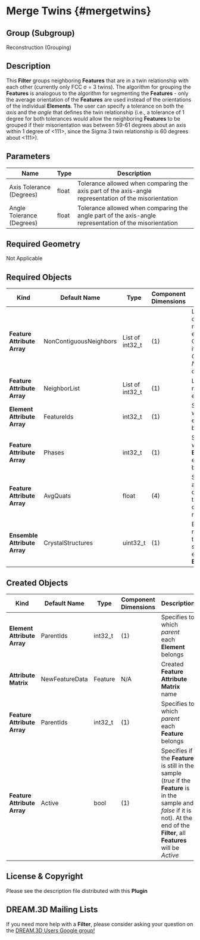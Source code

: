 Merge Twins {#mergetwins}
======

## Group (Subgroup) ##
Reconstruction (Grouping)

## Description ##
This **Filter** groups neighboring **Features** that are in a twin relationship with each other (currently only FCC &sigma; = 3 twins).  The algorithm for grouping the **Features** is analogous to the algorithm for segmenting the **Features** - only the average orientation of the **Features** are used instead of the orientations of the individual **Elements**.  The user can specify a tolerance on both the *axis* and the *angle* that defines the twin relationship (i.e., a tolerance of 1 degree for both tolerances would allow the neighboring **Features** to be grouped if their misorientation was between 59-61 degrees about an axis within 1 degree of <111>, since the Sigma 3 twin relationship is 60 degrees about <111>).


## Parameters ##
| Name | Type | Description |
|------|------| ----------- |
| Axis Tolerance (Degrees) | float | Tolerance allowed when comparing the axis part of the axis-angle representation of the misorientation |
| Angle Tolerance (Degrees) | float | Tolerance allowed when comparing the angle part of the axis-angle representation of the misorientation |

## Required Geometry ##
Not Applicable

## Required Objects ##
| Kind | Default Name | Type | Component Dimensions | Description |
|------|--------------|-------------|---------|-----|
| **Feature Attribute Array** | NonContiguousNeighbors | List of int32_t | (1) | List of non-contiguous neighbors for each **Feature**. Only needed if _Use Non-Contiguous Neighbors_ is checked |
| **Feature Attribute Array** | NeighborList | List of int32_t | (1) | List of neighbors for each **Feature** |
| **Element Attribute Array** | FeatureIds | int32_t | (1) | Specifies to which **Feature** each **Element** belongs |
| **Feature Attribute Array** | Phases | int32_t | (1) | Specifies to which **Ensemble** each **Feature** belongs |
| **Feature Attribute Array** | AvgQuats | float| (4) | Specifies the average orientation of the **Feature** in quaternion representation |
| **Ensemble Attribute Array** | CrystalStructures | uint32_t | (1) | Enumeration representing the crystal structure for each **Ensemble** |

## Created Objects ##
| Kind | Default Name | Type | Component Dimensions | Description |
|------|--------------|-------------|---------|-----|
| **Element Attribute Array** | ParentIds | int32_t | (1) | Specifies to which _parent_ each **Element** belongs |
| **Attribute Matrix** | NewFeatureData | Feature | N/A | Created **Feature Attribute Matrix** name |
| **Feature Attribute Array** | ParentIds | int32_t | (1) | Specifies to which _parent_ each **Feature** belongs |
| **Feature Attribute Array** | Active | bool | (1) | Specifies if the **Feature** is still in the sample (*true* if the **Feature** is in the sample and *false* if it is not). At the end of the **Filter**, all **Features** will be _Active_ |


## License & Copyright ##

Please see the description file distributed with this **Plugin**

## DREAM.3D Mailing Lists ##

If you need more help with a **Filter**, please consider asking your question on the [DREAM.3D Users Google group!](https://groups.google.com/forum/?hl=en#!forum/dream3d-users)


